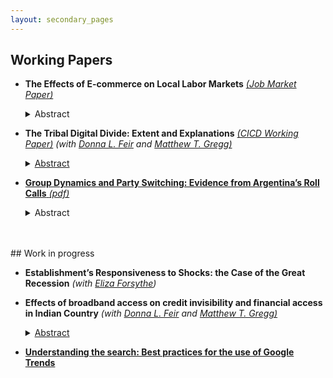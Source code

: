 ```yaml
---
layout: secondary_pages
---
```


## Working Papers



* **The Effects of E-commerce on Local Labor Markets** <a href="/assets/Bauer_JMP.pdf" target="_blank">*(Job Market Paper)*</a> <!--- [[SSRN]](https://ssrn.com/abstract=3020332) -->
	
	
	<details>
  <summary><span class='icon-right'></span> Abstract</summary><p>
	In the last two decades, the retail sector has experienced several changes: a sharp decline in the number of brick-and-mortar establishments, the entrance of online retailers, and the expansion of e-commerce. In this paper, I use data from County Business Patterns and the Current Population Survey to study the effects of e-commerce as the digital disruption in the retail sector. I exploit the variation in the enactment of state legislation, known as Amazon Tax, to measure the effect of reducing the price advantage of out-of-state online retail on local labor markets. Through an event study difference-in-difference approach, I find robust evidence that the enactment of Amazon tax increases both the ratio of employment to the working-age population as well as establishments to the population at the county level.</p></details>


* **The Tribal Digital Divide: Extent and Explanations** <a href="https://www.minneapolisfed.org/research/cicd-working-paper-series/the-tribal-digital-divide-extent-and-explanations" target="_blank">*(CICD Working Paper)*</a>  <!---[[SSRN]](https://ssrn.com/abstract=3020332) -->
	*(with <a href="https://www.donnafeir.com/" target="_blank">Donna L. Feir</a> and <a href="https://sites.google.com/prod/view/mattgregg" target="_blank">Matthew T. Gregg)*
	
	<details>
  <summary><span class='icon-right'></span>Abstract </summary><p>
	In this paper, we use three recently released nationwide data sets to establish the current state of the tribal digital divide. Toward that end, we develop an empirical approach to use geographies such as census block groups and ZCTAs to study the tribal digital inequities by comparing households on tribal land to neighboring households on non-tribal land. We find the tribal digital gap takes several forms. Households on tribal land are less likely to have internet at home and, when internet is available, have slower download and upload speeds on both fixed and mobile devices and more expensive basic broadband plans. We also find that, across many internet-related outcomes, traditional factors that drive the cost of broadband deployment -- low population density, lower incomes and lack of complementary infrastructure -- cannot account for the large differences in tribal broadband.</p></details>


* **Group Dynamics and Party Switching: Evidence from Argentina’s Roll Calls** <a href="/assets/Bauer_Group_dynamics_and_party_switching.pdf" target="_blank">*(pdf)*</a>   <!---[[SSRN]](https://ssrn.com/abstract=3020332) -->
	
	
	<details>
  <summary><span class='icon-right'></span>Abstract </summary><p>
	Political parties are the nexus between voters and politicians. Legislative party switching not only distorts the representativeness of electoral results but also threatens the stability of the democratic system by obfuscating the electorate. In order to design policies that restore the representativeness of the political system, it is paramount to understand the determinants behind legislators’ behavior. Using a novel dynamic panel data set, constructed by collecting more than 420,000 votes from Argentina’s House of  Representatives, this paper studies party switching and group dynamics. This work estimates the relevance of individual and party characteristics as well as peers effects, power configuration and the possibility of remaining independent inside the Chamber as key features of legislator’s decision to switch. I find that party switching is an interdependent decision that relies more on same party peer effects than in different party peer effects. Ideological Distance, loyalty to party leaders, power of the party and the legislative cycle are important determinants of party switching. Moreover, increasing reputation costs of party switching is less effective at preventing it than promoting a transparent electoral process. By exploring the motives behind the switch, I find that party switchers have a higher probability of improving their ballot position compared to non switchers, suggesting that office seeking legislators have higher incentives to switch. Additionally, party switchers changed their voting behavior in the period close to their switching meeting, whereas non-switchers’ behavior was not affected by same party switches. Lastly I find that both office seeking and ideology seeking motivations affect the decision of a legislator to switch in their term.</p></details>
<br>



<br>
## Work in progress



* **Establishment’s Responsiveness to Shocks: the Case of the Great Recession** <!---*([pdf](/assets/proposal.pdf))*  [[SSRN]](https://ssrn.com/abstract=3020332) -->
*(with <a href="https://elizaforsythe.web.illinois.edu/" target="_blank">Eliza Forsythe</a>)*
	
	


* **Effects of broadband access on credit invisibility and financial access in Indian Country** <!---*([pdf](/assets/proposal.pdf))* [[SSRN]](https://ssrn.com/abstract=3020332) -->
*(with <a href="https://www.donnafeir.com/" target="_blank">Donna L. Feir</a> and <a href="https://sites.google.com/prod/view/mattgregg" target="_blank">Matthew T. Gregg)*
	
	<details>
  <summary><span class='icon-right'></span>Abstract </summary><p>
	More than 10% of US adults do not have a credit record at one of the three nationwide credit reporting companies (Brevoort, et al 2015). They are considered “credit invisible”. Credit invisibility is more common among minority and rural populations who tend to be more financially vulnerable and may have less access to traditional forms of credit. There is evidence that access to high-speed broadband internet is associated with reduced credit invisibility (Brevoort, et al 2018). The purpose of this work is to evaluate the effects of broadband deployment on financial access and credit invisibility, with special focus on Indian Country. We leverage the roll-out of several programs to expand broadband provision among rural areas and tribal lands that were part of the American Recovery and Reinvestment Act of 2009, through several agencies (RUS, NTIA and FCC) to shed light on whether efforts to increase access to broadband also increase access to credit and engagement in financial markets.</p></details>


* **Understanding the search: Best practices for the use of Google Trends** <!---*([pdf](/assets/GTrends.pdf))*  [[SSRN]](https://ssrn.com/abstract=3020332) -->


<br>



<br>

<!---## Other Publications

* **Municipal solid waste managment* Available [here](http://www.cepal.org/es/publicaciones/40271-la-matriz-insumo-producto-america-sur-principales-supuestos-consideraciones) (In Spanish). [Media](http://www.cepal.org/es/notas/la-cepal-ipea-publican-la-matriz-insumo-producto-america-sur)  -->

